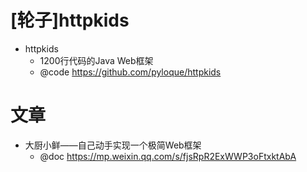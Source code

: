 # [轮子]httpkids

- httpkids
    - 1200行代码的Java Web框架
    - @code https://github.com/pyloque/httpkids

# 文章

- 大厨小鲜——自己动手实现一个极简Web框架 
    - @doc https://mp.weixin.qq.com/s/fjsRpR2ExWWP3oFtxktAbA